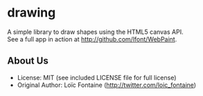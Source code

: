 drawing
=======
A simple library to draw shapes using the HTML5 canvas API.  
See a full app in action at http://github.com/lfont/WebPaint.  

About Us
--------
* License:           MIT (see included LICENSE file for full license)
* Original Author:   Loïc Fontaine (http://twitter.com/loic_fontaine)